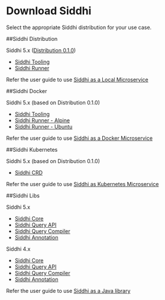 # Download Siddhi

Select the appropriate Siddhi distribution for your use case. 

##Siddhi Distribution 

Siddhi 5.x ([Distribution 0.1.0](https://github.com/siddhi-io/distribution/releases/tag/v0.1.0))

* [Siddhi Tooling](https://github.com/siddhi-io/distribution/releases/download/v0.1.0/siddhi-tooling-0.1.0.zip)
* [Siddhi Runner](https://github.com/siddhi-io/distribution/releases/download/v0.1.0/siddhi-runner-0.1.0.zip) 

Refer the user guide to use [Siddhi as a Local Microservice](../documentation/siddhi-5.x/siddhi-as-a-local-microservice-5.x/)

##Siddhi Docker 

Siddhi 5.x (based on Distribution 0.1.0)

* [Siddhi Tooling](https://hub.docker.com/r/siddhiio/siddhi-tooling) 
* [Siddhi Runner - Alpine](https://hub.docker.com/r/siddhiio/siddhi-runner-alpine) 
* [Siddhi Runner - Ubuntu](https://hub.docker.com/r/siddhiio/siddhi-runner-ubuntu) 

Refer the user guide to use [Siddhi as a Docker Microservice](../documentation/siddhi-5.x/siddhi-as-a-docker-microservice-5.x/)

##Siddhi Kubernetes 

Siddhi 5.x (based on Distribution 0.1.0)

* [Siddhi CRD](https://github.com/siddhi-io/siddhi-operator.git)

Refer the user guide to use [Siddhi as Kubernetes Microservice](../documentation/siddhi-5.x/siddhi-as-a-kubernetes-microservice-5.x/)

##Siddhi Libs 

Siddhi 5.x 

* [Siddhi Core](https://mvnrepository.com/artifact/io.siddhi/siddhi-core?repo=wso2-public)
* [Siddhi Query API](https://mvnrepository.com/artifact/io.siddhi/siddhi-query-api?repo=wso2-public)
* [Siddhi Query Compiler](https://mvnrepository.com/artifact/io.siddhi/siddhi-annotations?repo=wso2-public)
* [Siddhi Annotation](https://mvnrepository.com/artifact/io.siddhi/siddhi-query-compiler?repo=wso2-public)

Siddhi 4.x 

* [Siddhi Core](https://mvnrepository.com/artifact/org.wso2.siddhi/siddhi-core?repo=wso2-public)
* [Siddhi Query API](https://mvnrepository.com/artifact/org.wso2.siddhi/siddhi-query-api?repo=wso2-public)
* [Siddhi Query Compiler](https://mvnrepository.com/artifact/org.wso2.siddhi/siddhi-annotations?repo=wso2-public)
* [Siddhi Annotation](https://mvnrepository.com/artifact/org.wso2.siddhi/siddhi-query-compiler?repo=wso2-public)

Refer the user guide to use [Siddhi as a Java library](../documentation/siddhi-5.x/siddhi-as-a-java-library-5.x/)

